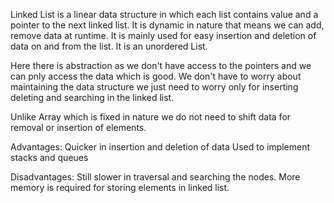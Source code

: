 Linked List is a linear data structure in which each list contains value and a pointer to the next linked list.
It is dynamic in nature that means we can add, remove data at runtime. It is mainly used for easy insertion and deletion
of data on and from the list. It is an unordered List.

Here there is abstraction as we don't have access to the pointers and we can pnly access the data which is good.
We don't have to worry about maintaining the data structure we just need to worry only for inserting deleting and
searching in the linked list.

Unlike Array which is fixed in nature we do not need to shift data for removal or insertion of elements.

Advantages:
Quicker in insertion and deletion of data
Used to implement stacks and queues

Disadvantages:
Still slower in traversal and searching the nodes.
More memory is required for storing elements in linked list.
